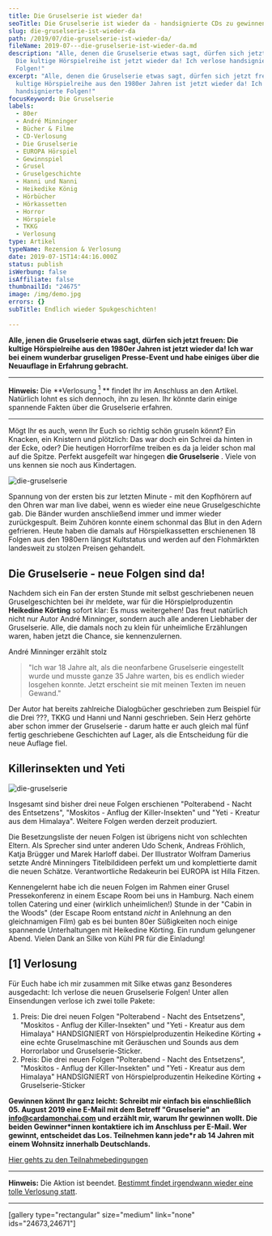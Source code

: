 ```yaml
---
title: Die Gruselserie ist wieder da!
seoTitle: Die Gruselserie ist wieder da - handsignierte CDs zu gewinnen!
slug: die-gruselserie-ist-wieder-da
path: /2019/07/die-gruselserie-ist-wieder-da/
fileName: 2019-07---die-gruselserie-ist-wieder-da.md
description: "Alle, denen die Gruselserie etwas sagt, dürfen sich jetzt freuen:
  Die kultige Hörspielreihe ist jetzt wieder da! Ich verlose handsignierte
  Folgen!"
excerpt: "Alle, denen die Gruselserie etwas sagt, dürfen sich jetzt freuen: Die
  kultige Hörspielreihe aus den 1980er Jahren ist jetzt wieder da! Ich verlose
  handsignierte Folgen!"
focusKeyword: Die Gruselserie
labels:
  - 80er
  - André Minninger
  - Bücher & Filme
  - CD-Verlosung
  - Die Gruselserie
  - EUROPA Hörspiel
  - Gewinnspiel
  - Grusel
  - Gruselgeschichte
  - Hanni und Nanni
  - Heikedike König
  - Hörbücher
  - Hörkassetten
  - Horror
  - Hörspiele
  - TKKG
  - Verlosung
type: Artikel
typeName: Rezension & Verlosung
date: 2019-07-15T14:44:16.000Z
status: publish
isWerbung: false
isAffiliate: false
thumbnailId: "24675"
image: /img/demo.jpg
errors: {}
subTitle: Endlich wieder Spukgeschichten!
  
---
```


**Alle, jenen die Gruselserie etwas sagt, dürfen sich jetzt freuen: Die kultige
Hörspielreihe aus den 1980er Jahren ist jetzt wieder da! Ich war bei einem
wunderbar gruseligen Presse-Event und habe einiges über die Neuauflage in
Erfahrung gebracht.**

<hr />

**Hinweis:** Die **Verlosung [<sup>1</sup>](#1) ** findet Ihr im Anschluss an
den Artikel. Natürlich lohnt es sich dennoch, ihn zu lesen. Ihr könnte darin
einige spannende Fakten über die Gruselserie erfahren.

<hr />

Mögt Ihr es auch, wenn Ihr Euch so richtig schön gruseln könnt? Ein Knacken, ein
Knistern und plötzlich: Das war doch ein Schrei da hinten in der Ecke, oder? Die
heutigen Horrorfilme treiben es da ja leider schon mal auf die Spitze. Perfekt
ausgefeilt war hingegen **die Gruselserie** . Viele von uns kennen sie noch aus
Kindertagen.

![die-gruselserie](http://cardamonchai.com/wp-content/uploads/2019/07/2019-07-15-gruselserie-4-400x300.jpg)

Spannung von der ersten bis zur letzten Minute - mit den Kopfhörern auf den
Ohren war man live dabei, wenn es wieder eine neue Gruselgeschichte gab. Die
Bänder wurden anschließend immer und immer wieder zurückgespult. Beim Zuhören
konnte einem schonmal das Blut in den Adern gefrieren. Heute haben die damals
auf Hörspielkassetten erschienenen 18 Folgen aus den 1980ern längst Kultstatus
und werden auf den Flohmärkten landesweit zu stolzen Preisen gehandelt.

## Die Gruselserie - neue Folgen sind da!

Nachdem sich ein Fan der ersten Stunde mit selbst geschriebenen neuen
Gruselgeschichten bei ihr meldete, war für die Hörspielproduzentin **Heikedine
Körting** sofort klar: Es muss weitergehen! Das freut natürlich nicht nur Autor
André Minninger, sondern auch alle anderen Liebhaber der Gruselserie. Alle, die
damals noch zu klein für unheimliche Erzählungen waren, haben jetzt die Chance,
sie kennenzulernen.

André Minninger erzählt stolz

> "Ich war 18 Jahre alt, als die neonfarbene Gruselserie eingestellt wurde und
> musste ganze 35 Jahre warten, bis es endlich wieder losgehen konnte. Jetzt
> erscheint sie mit meinen Texten im neuen Gewand."

Der Autor hat bereits zahlreiche Dialogbücher geschrieben zum Beispiel für die
Drei ???, TKKG und Hanni und Nanni geschrieben. Sein Herz gehörte aber schon
immer der Gruselserie - darum hatte er auch gleich mal fünf fertig geschriebene
Geschichten auf Lager, als die Entscheidung für die neue Auflage fiel.

## Killerinsekten und Yeti

![die-gruselserie](http://cardamonchai.com/wp-content/uploads/2019/07/2019-07-15-gruselserie-2-400x533.jpg)

Insgesamt sind bisher drei neue Folgen erschienen "Polterabend - Nacht des
Entsetzens", "Moskitos - Anflug der Killer-Insekten" und "Yeti - Kreatur aus dem
Himalaya". Weitere Folgen werden derzeit produziert.

Die Besetzungsliste der neuen Folgen ist übrigens nicht von schlechten Eltern.
Als Sprecher sind unter anderen Udo Schenk, Andreas Fröhlich, Katja Brügger und
Marek Harloff dabei. Der Illustrator Wolfram Damerius setzte André Minningers
Titelbildideen perfekt um und komplettierte damit die neuen Schätze.
Verantwortliche Redakeurin bei EUROPA ist Hilla Fitzen.

Kennengelernt habe ich die neuen Folgen im Rahmen einer Grusel Pressekonferenz
in einem Escape Room bei uns in Hamburg. Nach einem tollen Catering und einer
(wirklich unheimlichen!) Stunde in der "Cabin in the Woods" (der Escape Room
entstand _nicht_ in Anlehnung an den gleichnamigen Film) gab es bei bunten 80er
Süßigkeiten noch einige spannende Unterhaltungen mit Heikedine Körting. Ein
rundum gelungener Abend. Vielen Dank an Silke von Kühl PR für die Einladung!

## [1] Verlosung

Für Euch habe ich mir zusammen mit Silke etwas ganz Besonderes ausgedacht: Ich
verlose die neuen Gruselserie Folgen! Unter allen Einsendungen verlose ich zwei
tolle Pakete:

1.  Preis: Die drei neuen Folgen "Polterabend - Nacht des Entsetzens",
    "Moskitos - Anflug der Killer-Insekten" und "Yeti - Kreatur aus dem
    Himalaya" HANDSIGNIERT von Hörspielproduzentin Heikedine Körting + eine
    echte Gruselmaschine mit Geräuschen und Sounds aus dem Horrorlabor und
    Gruselserie-Sticker.
1.  Preis: Die drei neuen Folgen "Polterabend - Nacht des Entsetzens",
    "Moskitos - Anflug der Killer-Insekten" und "Yeti - Kreatur aus dem
    Himalaya" HANDSIGNIERT von Hörspielproduzentin Heikedine Körting +
    Gruselserie-Sticker

**Gewinnen könnt Ihr ganz leicht: Schreibt mir einfach bis einschließlich 05.
August 2019 eine E-Mail mit dem Betreff "Gruselserie" an
[info@cardamonchai.com](mailto:anne.reis@cardamonchai.com) und erzählt mir,
warum Ihr gewinnen wollt. Die beiden Gewinner\*innen kontaktiere ich im
Anschluss per E-Mail. Wer gewinnt, entscheidet das Los. Teilnehmen kann jede\*r
ab 14 Jahren mit einem Wohnsitz innerhalb Deutschlands.**

[Hier gehts zu den Teilnahmebedingungen](/datenschutz/teilnahmebedingungen/)

<hr />

**Hinweis:** Die Aktion ist beendet.
[Bestimmt findet irgendwann wieder eine tolle Verlosung statt](/tag/verlosung/).

<hr />

[gallery type="rectangular" size="medium" link="none" ids="24673,24671"]

  